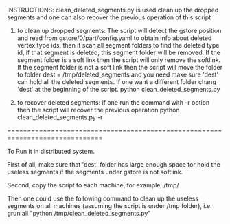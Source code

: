 INSTRUCTIONS:
 clean_deleted_segments.py is used clean up the dropped segments and one can also recover the previous operation of this script 

1) to clean up dropped segments: The script will detect the gstore position and read from gstore/0/part/config.yaml to obtain info about deleted vertex type ids, then it scan all segment folders to find the deleted type id, if that segment is deleted, this segment folder will be removed. If the segment folder is a soft link then the script will only remove the softlink. If the segment folder is not a soft link then the script will move the folder to folder dest = /tmp/deleted_segments and you need make sure 'dest' can hold all the deleted segments. If one want a different folder chang 'dest' at the beginning of the script.
        python clean_deleted_segments.py

2) to recover deleted segments: if one run the command with -r option then the script will recover the previous operation
        python clean_deleted_segments.py -r

==============================================================================

To Run it in distributed system.

First of all, make sure that 'dest' folder has large enough space for hold the useless segments if the segments under gstore is not softlink.

Second, copy the script to each machine, for example, /tmp/

Then one could use the following command to clean up the useless segments on all machines (assuming the script is under /tmp folder), i.e.
   grun all "python /tmp/clean_deleted_segments.py" 
